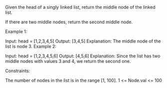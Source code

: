 Given the head of a singly linked list, return the middle node of the linked list.

If there are two middle nodes, return the second middle node.



Example 1:


Input: head = [1,2,3,4,5]
Output: [3,4,5]
Explanation: The middle node of the list is node 3.
Example 2:


Input: head = [1,2,3,4,5,6]
Output: [4,5,6]
Explanation: Since the list has two middle nodes with values 3 and 4, we return the second one.


Constraints:

The number of nodes in the list is in the range [1, 100].
1 <= Node.val <= 100
